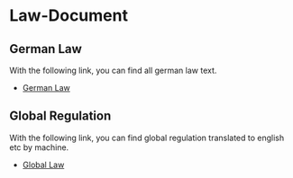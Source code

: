 # Law-Document

## German Law 
With the following link, you can find all german law text.
* [German Law](https://www.gesetze-im-internet.de/index.html)

## Global Regulation
With the following link, you can find global regulation translated to english etc by machine.
* [Global Law](https://www.global-regulation.cn )
